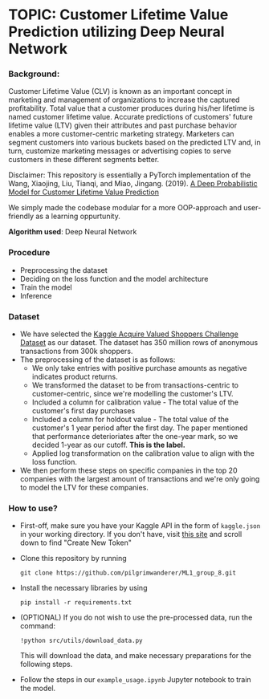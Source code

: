 # TOPIC: Customer Lifetime Value Prediction utilizing Deep Neural Network

### Background:
Customer Lifetime Value (CLV) is known as an important concept in marketing and management of organizations to increase the captured profitability. Total value that a customer produces during his/her lifetime is named customer lifetime value. Accurate predictions of customers' future lifetime value (LTV) given their attributes and past purchase behavior enables a more customer-centric marketing strategy. Marketers can segment customers into various buckets based on the predicted LTV and, in turn, customize marketing messages or advertising copies to serve customers in these different segments better. 

Disclaimer: This repository is essentially a PyTorch implementation of the Wang, Xiaojing, Liu, Tianqi, and Miao, Jingang. (2019). [A Deep Probabilistic Model for Customer Lifetime Value Prediction ](https://arxiv.org/abs/1912.07753)

We simply made the codebase modular for a more OOP-approach and user-friendly as a learning oppurtunity.

**Algorithm used**: Deep Neural Network


### Procedure
- Preprocessing the dataset
- Deciding on the loss function and the model architecture
- Train the model
- Inference

### Dataset
- We have selected the [Kaggle Acquire Valued Shoppers Challenge Dataset](https://www.kaggle.com/c/acquire-valued-shoppers-challenge/data) as our dataset. The dataset has 350 million rows of anonymous transactions from 300k shoppers.
- The preprocessing of the dataset is as follows:
  + We only take entries with positive purchase amounts as negative indicates product returns.
  + We transformed the dataset to be from transactions-centric to customer-centric, since we're modelling the customer's LTV.
  + Included a column for calibration value - The total value of the customer's first day purchases
  + Included a column for holdout value - The total value of the customer's 1 year period after the first day. The paper mentioned that performance deterioriates after the one-year mark, so we decided 1-year as our cutoff. **This is the label.**
  + Applied log transformation on the calibration value to align with the loss function.
- We then perform these steps on specific companies in the top 20 companies with the largest amount of transactions and we're only going to model the LTV for these companies.
    


### How to use?

- First-off, make sure you have your Kaggle API in the form of `kaggle.json` in your working directory. If you don't have, visit [this site](https://www.kaggle.com/settings/account) and scroll down to find "Create New Token"

- Clone this repository by running
  ```
  git clone https://github.com/pilgrimwanderer/ML1_group_8.git
  ```

- Install the necessary libraries by using
  ```
  pip install -r requirements.txt
  ```

- (OPTIONAL) If you do not wish to use the pre-processed data, run the command:
  ```
  !python src/utils/download_data.py
  ```
  This will download the data, and make necessary preparations for the following steps.


- Follow the steps in our `example_usage.ipynb` Jupyter notebook to train the model.


